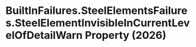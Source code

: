 # BuiltInFailures.SteelElementsFailures.SteelElementInvisibleInCurrentLevelOfDetailWarn Property (2026)

﻿